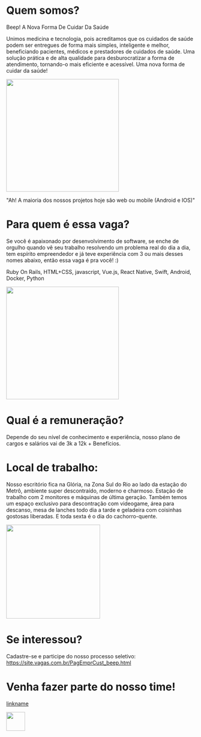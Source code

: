 # Quem somos?

Beep! A Nova Forma De Cuidar Da Saúde

Unimos medicina e tecnologia, pois acreditamos que os cuidados de saúde podem ser entregues de forma mais simples, inteligente e melhor, beneficiando pacientes, médicos e prestadores de cuidados de saúde. Uma solução prática e de alta qualidade para desburocratizar a forma de atendimento, tornando-o mais eficiente e acessível. Uma nova forma de cuidar da saúde!

<img height="300" src="https://s3.amazonaws.com/beep-assets/office1.jpg" >

"Ah! A maioria dos nossos projetos hoje são web ou mobile (Android e IOS)"



# Para quem é essa vaga?

Se você é apaixonado por desenvolvimento de software, se enche de orgulho quando vê seu trabalho resolvendo um problema real do dia a dia, tem espírito empreendedor e já teve experiência com 3 ou mais desses nomes abaixo, então essa vaga é pra você! :)

Ruby On Rails, HTML+CSS, javascript, Vue.js, React Native, Swift, Android, Docker, Python

<img height="300" src="https://s3.amazonaws.com/beep-assets/office0.jpg" >

# Qual é a remuneração?

Depende do seu nível de conhecimento e experiência, nosso plano de cargos e salários vai de 3k a 12k  + Benefícios.

# Local de trabalho:
Nosso escritório fica na Glória, na Zona Sul do Rio ao lado da estação do Metrô, ambiente super descontraído, moderno e charmoso. Estação de trabalho com 2 monitores e máquinas de última geração. Também temos um espaço exclusivo para descontração com videogame, área para descanso, mesa de lanches todo dia a tarde e geladeira com coisinhas gostosas liberadas. E toda sexta é o dia do cachorro-quente. 

<img height="250" src="https://s3.amazonaws.com/beep-assets/comfort_zone.jpg" >

# Se interessou?

Cadastre-se e participe do nosso processo seletivo: https://site.vagas.com.br/PagEmprCust_beep.html

# Venha fazer parte do nosso time! 

[linkname](https://youtu.be/hInbCYuGruU)

<a href="http://beepsaude.com.br" target="_blank"> <img height="50" src="https://s3-sa-east-1.amazonaws.com/site-elo/files/beep.png" ></a>  


